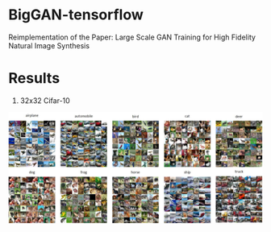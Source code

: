 # BigGAN-tensorflow
Reimplementation of the Paper: Large Scale GAN Training for High Fidelity Natural Image Synthesis


# Results
1. 32x32 Cifar-10

![](https://github.com/MingtaoGuo/BigGAN-tensorflow/blob/master/IMGS/cifar10.jpg)
